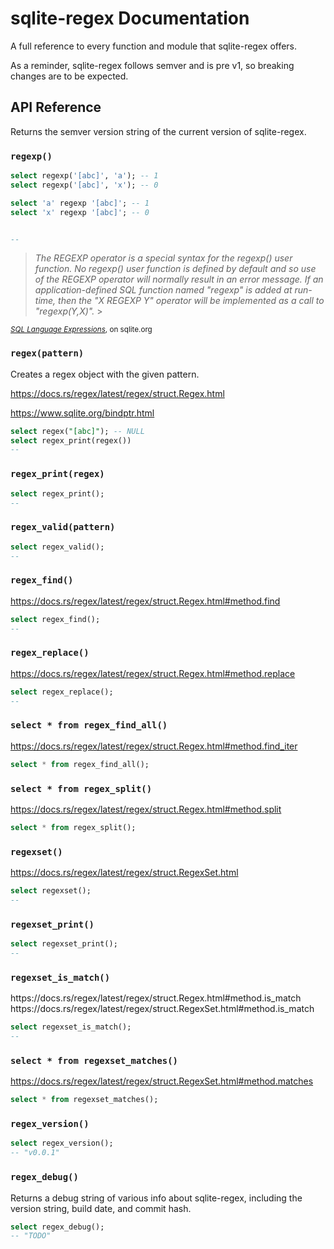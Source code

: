 # sqlite-regex Documentation

A full reference to every function and module that sqlite-regex offers.

As a reminder, sqlite-regex follows semver and is pre v1, so breaking changes are to be expected.

## API Reference

Returns the semver version string of the current version of sqlite-regex.

<h3 name="regexp"><code>regexp()</code></h3>

```sql
select regexp('[abc]', 'a'); -- 1
select regexp('[abc]', 'x'); -- 0

select 'a' regexp '[abc]'; -- 1
select 'x' regexp '[abc]'; -- 0


--
```

> _The REGEXP operator is a special syntax for the regexp() user function. No regexp() user function is defined by default and so use of the REGEXP operator will normally result in an error message. If an application-defined SQL function named "regexp" is added at run-time, then the "X REGEXP Y" operator will be implemented as a call to "regexp(Y,X)"._ >

<small><i><a href="https://www.sqlite.org/lang_expr.html">SQL Language Expressions</a></i>, on sqlite.org</small>

<h3 name="regex"><code>regex(pattern)</code></h3>

Creates a regex object with the given pattern.

https://docs.rs/regex/latest/regex/struct.Regex.html

https://www.sqlite.org/bindptr.html

```sql
select regex("[abc]"); -- NULL
select regex_print(regex())
--
```

<h3 name="regex_print"><code>regex_print(regex)</code></h3>

```sql
select regex_print();
--
```

<h3 name="regex_valid"><code>regex_valid(pattern)</code></h3>

```sql
select regex_valid();
--
```

<h3 name="regex_find"><code>regex_find()</code></h3>

https://docs.rs/regex/latest/regex/struct.Regex.html#method.find

```sql
select regex_find();
--
```

<h3 name="regex_replace"><code>regex_replace()</code></h3>

https://docs.rs/regex/latest/regex/struct.Regex.html#method.replace

```sql
select regex_replace();
--
```

<h3 name="regex_find_all"><code>select * from regex_find_all()</code></h3>

https://docs.rs/regex/latest/regex/struct.Regex.html#method.find_iter

```sql
select * from regex_find_all();
```

<h3 name="regex_split"><code>select * from regex_split()</code></h3>

https://docs.rs/regex/latest/regex/struct.Regex.html#method.split

```sql
select * from regex_split();
```

<h3 name="regexset"><code>regexset()</code></h3>

https://docs.rs/regex/latest/regex/struct.RegexSet.html

```sql
select regexset();
--
```

<h3 name="regexset_print"><code>regexset_print()</code></h3>

```sql
select regexset_print();
--
```

<h3 name="regexset_is_match"><code>regexset_is_match()</code></h3>
https://docs.rs/regex/latest/regex/struct.Regex.html#method.is_match
https://docs.rs/regex/latest/regex/struct.RegexSet.html#method.is_match

```sql
select regexset_is_match();
--
```

<h3 name="regexset_matches"><code>select * from regexset_matches()</code></h3>

https://docs.rs/regex/latest/regex/struct.RegexSet.html#method.matches

```sql
select * from regexset_matches();
```

<h3 name="regex_version"><code>regex_version()</code></h3>

```sql
select regex_version();
-- "v0.0.1"
```

<h3 name="regex_debug"><code>regex_debug()</code></h3>

Returns a debug string of various info about sqlite-regex, including
the version string, build date, and commit hash.

```sql
select regex_debug();
-- "TODO"
```

